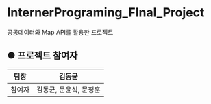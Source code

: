 # InternerPrograming_FInal_Project
공공데이터와 Map API를 활용한 프로젝트


## ● 프로젝트 참여자
| 팀장 |                         김동균                         |
| :----: | :----------------------------------------------------: |
| 참여자 | 김동균, 문윤식, 문정훈                                  |
